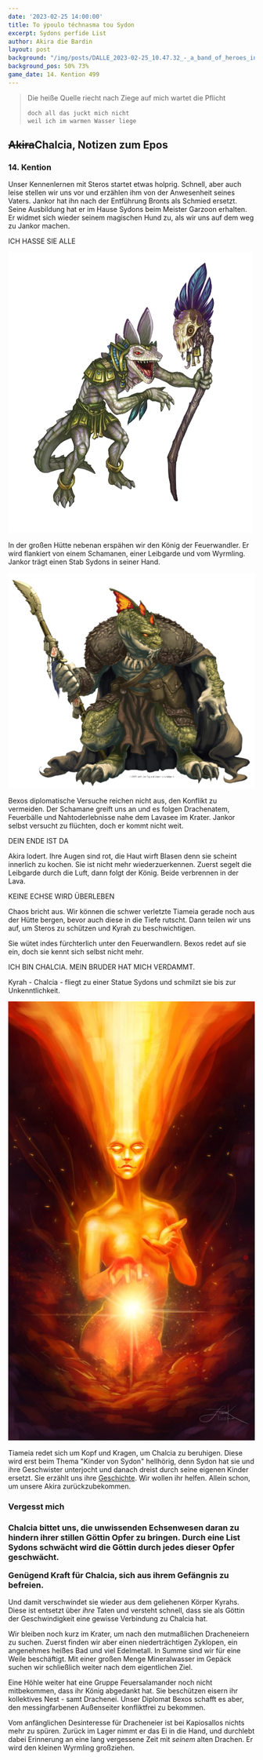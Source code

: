 ```yaml
---
date: '2023-02-25 14:00:00'
title: To ýpoulo téchnasma tou Sydon
excerpt: Sydons perfide List
author: Akira die Bardin
layout: post
background: "/img/posts/DALLE_2023-02-25_10.47.32_-_a_band_of_heroes_inside_a_volcano_crater_that_has_a_big_lava_lake_at_the_bottom_digital_art_high_quality_dramatic_lighting.png"
background_pos: 50% 73%
game_date: 14. Kention 499
---
```


<div class="rhyme">
  <blockquote>
    Die heiße Quelle riecht nach Ziege
    auf mich wartet die Pflicht

    doch all das juckt mich nicht
    weil ich im warmen Wasser liege
  </blockquote>
</div>

<h2><s>Akira</s>Chalcia, Notizen zum Epos</h2>

### 14. Kention

Unser Kennenlernen mit Steros startet etwas holprig. Schnell, aber auch leise stellen wir uns vor und erzählen ihm von der Anwesenheit seines Vaters. Jankor hat ihn nach der Entführung Bronts als Schmied ersetzt. Seine Ausbildung hat er im Hause Sydons beim Meister Garzoon erhalten. Er widmet sich wieder seinem magischen Hund zu, als wir uns auf dem weg zu Jankor machen.

ICH HASSE SIE ALLE

![schamane](/img/posts/schamane.png)

In der großen Hütte nebenan erspähen wir den König der Feuerwandler. Er wird flankiert von einem Schamanen, einer Leibgarde und vom Wyrmling. Jankor trägt einen Stab Sydons in seiner Hand.

![jankor](/img/posts/jankor.png)

Bexos diplomatische Versuche reichen nicht aus, den Konflikt zu vermeiden. Der Schamane greift uns an und es folgen Drachenatem, Feuerbälle und Nahtoderlebnisse nahe dem Lavasee im Krater. Jankor selbst versucht zu flüchten, doch er kommt nicht weit.

DEIN ENDE IST DA

Akira lodert. Ihre Augen sind rot, die Haut wirft Blasen denn sie scheint innerlich zu kochen. Sie ist nicht mehr wiederzuerkennen. Zuerst segelt die Leibgarde durch die Luft, dann folgt der König. Beide verbrennen in der Lava.

KEINE ECHSE WIRD ÜBERLEBEN

Chaos bricht aus. Wir können die schwer verletzte Tiameia gerade noch aus der Hütte bergen, bevor auch diese in die Tiefe rutscht. Dann teilen wir uns auf, um Steros zu schützen und Kyrah zu beschwichtigen.

Sie wütet indes fürchterlich unter den Feuerwandlern. Bexos redet auf sie ein, doch sie kennt sich selbst nicht mehr.

ICH BIN CHALCIA. MEIN BRUDER HAT MICH VERDAMMT.

Kyrah - Chalcia - fliegt zu einer Statue Sydons und schmilzt sie bis zur Unkenntlichkeit.

![new kyrah](/img/posts/new_kyrah.jpg)

Tiameia redet sich um Kopf und Kragen, um Chalcia zu beruhigen. Diese wird erst beim Thema "Kinder von Sydon" hellhörig, denn Sydon hat sie und ihre Geschwister unterjocht und danach dreist durch seine eigenen Kinder ersetzt. Sie erzählt uns ihre [Geschichte](https://dndaux.de/Geschichte_von_Chalcia/). Wir wollen ihr helfen. Allein schon, um unsere Akira zurückzubekommen.

<div class="infobox quest">
  <h3>Vergesst mich<h3>
  <p>Chalcia bittet uns, die unwissenden Echsenwesen daran zu hindern ihrer stillen Göttin Opfer zu bringen. Durch eine List Sydons schwächt wird die Göttin durch jedes dieser Opfer geschwächt.</p>
  <p class="reward">Genügend Kraft für Chalcia, sich aus ihrem Gefängnis zu befreien.</p>
</div>

Und damit verschwindet sie wieder aus dem geliehenen Körper Kyrahs. Diese ist entsetzt über _ihre_ Taten und versteht schnell, dass sie als Göttin der Geschwindigkeit eine gewisse Verbindung zu Chalcia hat.

Wir bleiben noch kurz im Krater, um nach den mutmaßlichen Dracheneiern zu suchen. Zuerst finden wir aber einen niederträchtigen Zyklopen, ein angenehmes heißes Bad und viel Edelmetall. In Summe sind wir für eine Weile beschäftigt. Mit einer großen Menge Mineralwasser im Gepäck suchen wir schließlich weiter nach dem eigentlichen Ziel.

Eine Höhle weiter hat eine Gruppe Feuersalamander noch nicht mitbekommen, dass ihr König abgedankt hat. Sie beschützen eisern ihr kollektives Nest - samt Drachenei. Unser Diplomat Bexos schafft es aber, den messingfarbenen Außenseiter konfliktfrei zu bekommen.

Vom anfänglichen Desinteresse für Dracheneier ist bei Kapiosallos nichts mehr zu spüren. Zurück im Lager nimmt er das Ei in die Hand, und durchlebt dabei Erinnerung an eine lang vergessene Zeit mit *seinem* alten Drachen. Er wird den kleinen Wyrmling großziehen.

<!--
Kyrah geht es nicht gut. Sie verspürt starke abneigung gegen diese echsen. 
Die Amazonen sind mit der Halbinsel Aresia in Verbindung, 
der Minotaure Zakroth der Wahnsinnige will seine Volksgenossen in Mytros befreien.
pythor und ein grüner drache hängen zusammen, haben wir in telamok gehört
Narsus für viele aresianer ein spielzeug der königin.
-->

